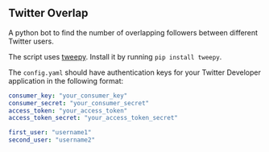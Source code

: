 Twitter Overlap
---
A python bot to find the number of overlapping followers between different Twitter users. 
 
The script uses [tweepy](https://github.com/tweepy/tweepy). Install it by running
`pip install tweepy`.

The `config.yaml` should have authentication keys for your Twitter Developer application in the following format:
```yaml
consumer_key: "your_consumer_key"
consumer_secret: "your_consumer_secret"
access_token: "your_access_token"
access_token_secret: "your_access_token_secret"

first_user: "username1"
second_user: "username2"
```
